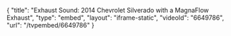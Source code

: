 {
    "title": "Exhaust Sound: 2014 Chevrolet Silverado with a MagnaFlow Exhaust",
    "type": "embed",
    "layout": "iframe-static",
    "videoId": "6649786",
    "url": "\/tvpembed\/6649786"
}
